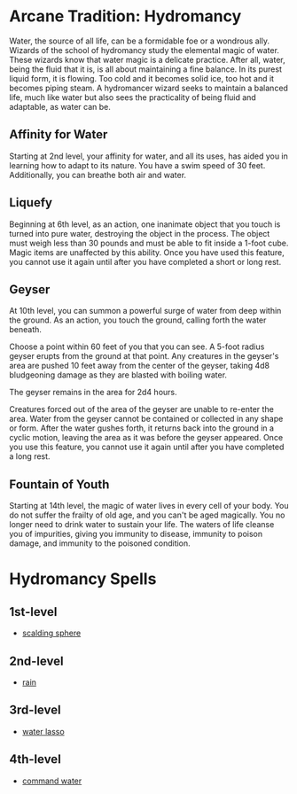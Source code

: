 # Arcane Tradition: Hydromancy
Water, the source of all life, can be a formidable foe or a wondrous ally. Wizards of the school of hydromancy study the elemental magic of water. These wizards know that water magic is a delicate practice. After all, water, being the fluid that it is, is all about maintaining a fine balance. In its purest liquid form, it is flowing.  Too cold and it becomes solid ice, too hot and it becomes piping steam. A hydromancer wizard seeks to maintain a balanced life, much like water but also sees the practicality of being fluid and adaptable, as water can be.

## Affinity for Water
Starting at 2nd level, your affinity for water, and all its uses, has aided you in learning how to adapt to its nature. You have a swim speed of 30 feet. Additionally, you can breathe both air and water.

## Liquefy
Beginning at 6th level, as an action, one inanimate object that you touch is turned into pure water, destroying the object in the process. The object must weigh less than 30 pounds and must be able to fit inside a 1-foot cube. Magic items are unaffected by this ability. Once you have used this feature, you cannot use it again until after you have completed a short or long rest.

## Geyser
At 10th level, you can summon a powerful surge of water from deep within the ground. As an action, you touch the ground, calling forth the water beneath.

Choose a point within 60 feet of you that you can see. A 5-foot radius geyser erupts from the ground at that point. Any creatures in the geyser's area are pushed 10 feet away from the center of the geyser, taking 4d8 bludgeoning damage as they are blasted with boiling water.

The geyser remains in the area for 2d4 hours.

Creatures forced out of the area of the geyser are unable to re-enter the area. Water from the geyser cannot be contained or collected in any shape or form. After the water gushes forth, it returns back into the ground in a cyclic motion, leaving the area as it was before the geyser appeared. Once you use this feature, you cannot use it again until after you have completed a long rest.

## Fountain of Youth
Starting at 14th level, the magic of water lives in every cell of your body. You do not suffer the frailty of old age, and you can't be aged magically. You no longer need to drink water to sustain your life. The waters of life cleanse you of impurities, giving you immunity to disease, immunity to poison damage, and immunity to the poisoned condition.

# Hydromancy Spells

## 1st-level
* [scalding sphere](Magic/Spells/scalding-sphere.md)

## 2nd-level
* [rain](../../Magic/Spells/rain.md)

## 3rd-level
* [water lasso](../../Magic/Spells/water-lasso.md)

## 4th-level
* [command water](../../Magic/Spells/command-water.md)

